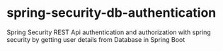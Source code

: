 # spring-security-db-authentication
Spring Security REST Api authentication and authorization with spring security by getting user details from Database in Spring Boot
